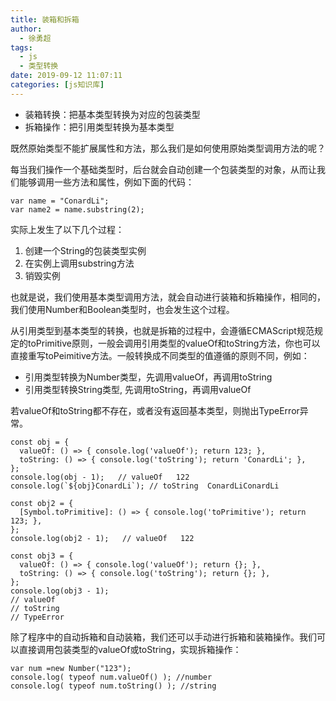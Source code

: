 ```yaml
---
title: 装箱和拆箱
author:
  - 徐勇超
tags:
  - js
  - 类型转换
date: 2019-09-12 11:07:11
categories: [js知识库]
---
```


* 装箱转换：把基本类型转换为对应的包装类型
* 拆箱操作：把引用类型转换为基本类型

既然原始类型不能扩展属性和方法，那么我们是如何使用原始类型调用方法的呢？

每当我们操作一个基础类型时，后台就会自动创建一个包装类型的对象，从而让我们能够调用一些方法和属性，例如下面的代码：

<!-- more -->

```
var name = "ConardLi";
var name2 = name.substring(2);
```
实际上发生了以下几个过程：
1. 创建一个String的包装类型实例
2. 在实例上调用substring方法
3. 销毁实例

也就是说，我们使用基本类型调用方法，就会自动进行装箱和拆箱操作，相同的，我们使用Number和Boolean类型时，也会发生这个过程。

从引用类型到基本类型的转换，也就是拆箱的过程中，会遵循ECMAScript规范规定的toPrimitive原则，一般会调用引用类型的valueOf和toString方法，你也可以直接重写toPeimitive方法。一般转换成不同类型的值遵循的原则不同，例如：
* 引用类型转换为Number类型，先调用valueOf，再调用toString
* 引用类型转换String类型, 先调用toString，再调用valueOf

若valueOf和toString都不存在，或者没有返回基本类型，则抛出TypeError异常。
```
const obj = {
  valueOf: () => { console.log('valueOf'); return 123; },
  toString: () => { console.log('toString'); return 'ConardLi'; },
};
console.log(obj - 1);   // valueOf   122
console.log(`${obj}ConardLi`); // toString  ConardLiConardLi

const obj2 = {
  [Symbol.toPrimitive]: () => { console.log('toPrimitive'); return 123; },
};
console.log(obj2 - 1);   // valueOf   122

const obj3 = {
  valueOf: () => { console.log('valueOf'); return {}; },
  toString: () => { console.log('toString'); return {}; },
};
console.log(obj3 - 1);  
// valueOf  
// toString
// TypeError
```
除了程序中的自动拆箱和自动装箱，我们还可以手动进行拆箱和装箱操作。我们可以直接调用包装类型的valueOf或toString，实现拆箱操作：
```
var num =new Number("123");  
console.log( typeof num.valueOf() ); //number
console.log( typeof num.toString() ); //string
```